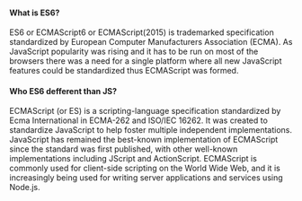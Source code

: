 <h4>What is ES6? </h4>
ES6 or ECMAScript6 or ECMAScript(2015) is trademarked specification standardized by European Computer Manufacturers Association (ECMA). As JavaScript popularity was rising and it has to be run on most of the browsers there was a need for a single platform where all new JavaScript features could be standardized thus ECMAScript was formed.

<h4>Who ES6 defferent than JS? </h4> 
ECMAScript (or ES) is a scripting-language specification standardized by Ecma International in ECMA-262 and ISO/IEC 16262. It was created to standardize JavaScript to help foster multiple independent implementations. JavaScript has remained the best-known implementation of ECMAScript since the standard was first published, with other well-known implementations including JScript and ActionScript. ECMAScript is commonly used for client-side scripting on the World Wide Web, and it is increasingly being used for writing server applications and services using Node.js.
